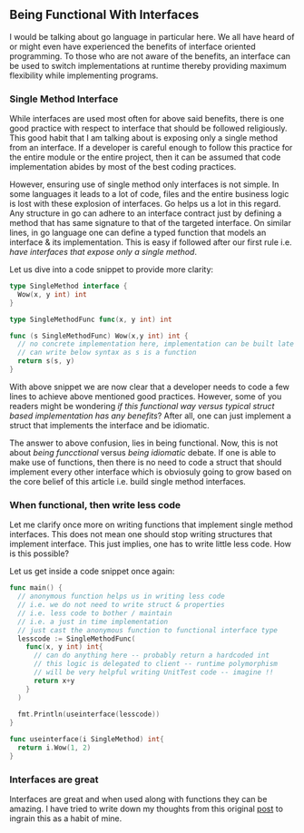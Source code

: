 ## Being Functional With Interfaces
I would be talking about go language in particular here. We all have heard of or might even have experienced the benefits of
interface oriented programming. To those who are not aware of the benefits, an interface can be used to switch implementations at runtime thereby providing maximum flexibility while implementing programs.

### Single Method Interface
While interfaces are used most often for above said benefits, there is one good practice with respect to interface that should 
be followed religiously. This good habit that I am talking about is exposing only a single method from an interface. If a 
developer is careful enough to follow this practice for the entire module or the entire project, then it can be assumed that 
code implementation abides by most of the best coding practices. 

However, ensuring use of single method only interfaces is not simple. In some languages it leads to a lot of code, files and 
the entire business logic is lost with these explosion of interfaces. Go helps us a lot in this regard. Any structure in go 
can adhere to an interface contract just by defining a method that has same signature to that of the targeted interface. On 
similar lines, in go language one can define a typed function that models an interface & its implementation. This is easy
if followed after our first rule i.e. _have interfaces that expose only a single method_.

Let us dive into a code snippet to provide more clarity:

```go
type SingleMethod interface {
  Wow(x, y int) int
}

type SingleMethodFunc func(x, y int) int

func (s SingleMethodFunc) Wow(x,y int) int {
  // no concrete implementation here, implementation can be built late
  // can write below syntax as s is a function
  return s(s, y)
}
```

With above snippet we are now clear that a developer needs to code a few lines to achieve above mentioned good practices.
However, some of you readers might be wondering _if this functional way versus typical struct based implementation has any
benefits_? After all, one can just implement a struct that implements the interface and be idiomatic.

The answer to above confusion, lies in being functional. Now, this is not about _being funcctional_ versus _being idiomatic_
debate. If one is able to make use of functions, then there is no need to code a struct that should implement every other 
interface which is obviosuly going to grow based on the core belief of this article i.e. build single method interfaces.

### When functional, then write less code
Let me clarify once more on writing functions that implement single method interfaces. This does not mean one should stop
writing structures that implement interface. This just implies, one has to write little less code. How is this possible?

Let us get inside a code snippet once again:

```go
func main() {
  // anonymous function helps us in writing less code 
  // i.e. we do not need to write struct & properties
  // i.e. less code to bother / maintain
  // i.e. a just in time implementation
  // just cast the anonymous function to functional interface type
  lesscode := SingleMethodFunc(
    func(x, y int) int{
      // can do anything here -- probably return a hardcoded int
      // this logic is delegated to client -- runtime polymorphism
      // will be very helpful writing UnitTest code -- imagine !!
      return x+y
    }
  )
  
  fmt.Println(useinterface(lesscode))
}

func useinterface(i SingleMethod) int{
  return i.Wow(1, 2)
}
```

### Interfaces are great
Interfaces are great and when used along with functions they can be amazing. I have tried to write down my thoughts from 
this original [post](https://www.bartfokker.nl/posts/decorators/) to ingrain this as a habit of mine.

